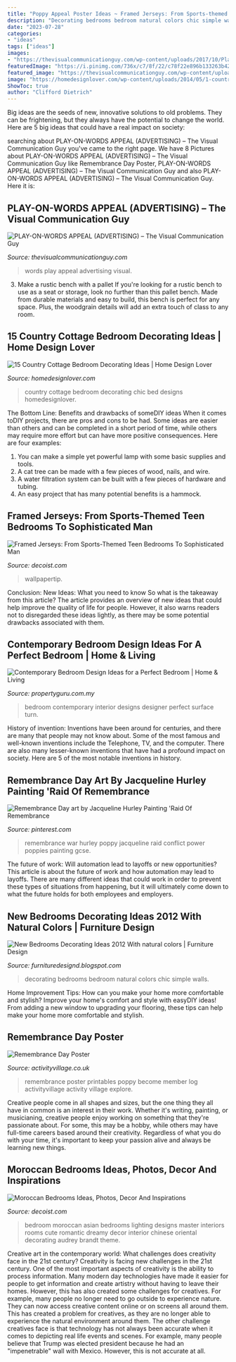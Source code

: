 ```yaml
---
title: "Poppy Appeal Poster Ideas ~ Framed Jerseys: From Sports-themed Teen Bedrooms To Sophisticated Man"
description: "Decorating bedrooms bedroom natural colors chic simple walls"
date: "2023-07-28"
categories:
- "ideas"
tags: ["ideas"]
images:
- "https://thevisualcommunicationguy.com/wp-content/uploads/2017/10/Play-On-Words-Appeal-3.jpg"
featuredImage: "https://i.pinimg.com/736x/c7/8f/22/c78f22e896b133263b4261b4a5216cb4--remembrance-day-pictures-remembrance-day-art.jpg"
featured_image: "https://thevisualcommunicationguy.com/wp-content/uploads/2017/10/Play-On-Words-Appeal-3.jpg"
image: "https://homedesignlover.com/wp-content/uploads/2014/05/1-country-chic.jpg"
ShowToc: true
author: "Clifford Dietrich"
---
```



Big ideas are the seeds of new, innovative solutions to old problems. They can be frightening, but they always have the potential to change the world. Here are 5 big ideas that could have a real impact on society:

	

		
searching about PLAY-ON-WORDS APPEAL (ADVERTISING) – The Visual Communication Guy you've came to the right page. We have 8 Pictures about PLAY-ON-WORDS APPEAL (ADVERTISING) – The Visual Communication Guy like Remembrance Day Poster, PLAY-ON-WORDS APPEAL (ADVERTISING) – The Visual Communication Guy and also PLAY-ON-WORDS APPEAL (ADVERTISING) – The Visual Communication Guy. Here it is:
		
    
## PLAY-ON-WORDS APPEAL (ADVERTISING) – The Visual Communication Guy

<img loading=lazy src="https://thevisualcommunicationguy.com/wp-content/uploads/2017/10/Play-On-Words-Appeal-3.jpg" onerror="this.onerror=null;this.src='https://tse3.mm.bing.net/th?id=OIP.AGKYSibBE1ESqjkVm6dB1gHaKe&amp;pid=15.1';" alt="PLAY-ON-WORDS APPEAL (ADVERTISING) – The Visual Communication Guy">

_Source: thevisualcommunicationguy.com_

>words play appeal advertising visual. 

	

3. Make a rustic bench with a pallet
If you're looking for a rustic bench to use as a seat or storage, look no further than this pallet bench. Made from durable materials and easy to build, this bench is perfect for any space. Plus, the woodgrain details will add an extra touch of class to any room.

    
## 15 Country Cottage Bedroom Decorating Ideas | Home Design Lover

<img loading=lazy src="https://homedesignlover.com/wp-content/uploads/2014/05/1-country-chic.jpg" onerror="this.onerror=null;this.src='https://tse4.mm.bing.net/th?id=OIP.mtD6H-2nZuKhbGW9czUB1AHaJ3&amp;pid=15.1';" alt="15 Country Cottage Bedroom Decorating Ideas | Home Design Lover">

_Source: homedesignlover.com_

>country cottage bedroom decorating chic bed designs homedesignlover. 

	

The Bottom Line: Benefits and drawbacks of someDIY ideas
When it comes toDIY projects, there are pros and cons to be had. Some ideas are easier than others and can be completed in a short period of time, while others may require more effort but can have more positive consequences. Here are four examples: 
1. You can make a simple yet powerful lamp with some basic supplies and tools.
2. A cat tree can be made with a few pieces of wood, nails, and wire.
3. A water filtration system can be built with a few pieces of hardware and tubing. 
4. An easy project that has many potential benefits is a hammock.

    
## Framed Jerseys: From Sports-Themed Teen Bedrooms To Sophisticated Man

<img loading=lazy src="https://cdn.decoist.com/wp-content/uploads/2014/02/Brick-wallpaper-gives-the-room-a-more-eclectic-appeal.jpg" onerror="this.onerror=null;this.src='https://tse2.mm.bing.net/th?id=OIP.81qfHavJHoDUP6rxLSON4gHaE4&amp;pid=15.1';" alt="Framed Jerseys: From Sports-Themed Teen Bedrooms To Sophisticated Man">

_Source: decoist.com_

>wallpapertip. 

	

Conclusion: New Ideas: What you need to know
So what is the takeaway from this article? 
The article provides an overview of new ideas that could help improve the quality of life for people. However, it also warns readers not to disregarded these ideas lightly, as there may be some potential drawbacks associated with them.

    
## Contemporary Bedroom Design Ideas For A Perfect Bedroom | Home &amp; Living

<img loading=lazy src="http://cdn-cms.pgimgs.com/news/2016/06/Surface-R2.jpg" onerror="this.onerror=null;this.src='https://tse3.mm.bing.net/th?id=OIP.E-lOQmIvfshiyqHg6x7duAHaE7&amp;pid=15.1';" alt="Contemporary Bedroom Design Ideas for a Perfect Bedroom | Home &amp; Living">

_Source: propertyguru.com.my_

>bedroom contemporary interior designs designer perfect surface turn. 

	

History of invention:
Inventions have been around for centuries, and there are many that people may not know about. Some of the most famous and well-known inventions include the Telephone, TV, and the computer. There are also many lesser-known inventions that have had a profound impact on society. Here are 5 of the most notable inventions in history.

    
## Remembrance Day Art By Jacqueline Hurley Painting &#039;Raid Of Remembrance

<img loading=lazy src="https://i.pinimg.com/736x/c7/8f/22/c78f22e896b133263b4261b4a5216cb4--remembrance-day-pictures-remembrance-day-art.jpg" onerror="this.onerror=null;this.src='https://tse4.mm.bing.net/th?id=OIP.l63kSahxdXMt3IMYD6OqQQHaHa&amp;pid=15.1';" alt="Remembrance Day art by Jacqueline Hurley Painting &#039;Raid Of Remembrance">

_Source: pinterest.com_

>remembrance war hurley poppy jacqueline raid conflict power poppies painting gcse. 

	

The future of work: Will automation lead to layoffs or new opportunities?
This article is about the future of work and how automation may lead to layoffs. There are many different ideas that could work in order to prevent these types of situations from happening, but it will ultimately come down to what the future holds for both employees and employers.

    
## New Bedrooms Decorating Ideas 2012 With Natural Colors | Furniture Design

<img loading=lazy src="http://4.bp.blogspot.com/-XmOop4ntVZI/TmrpWiZq8OI/AAAAAAAAG3g/Z5EcdiaJRGQ/s1600/BEDROOM-DECORATING-DESIGN-IDEAS-2012-10.jpg" onerror="this.onerror=null;this.src='https://tse2.mm.bing.net/th?id=OIP.y9USkASAGP4XGykRChlYWwHaJ3&amp;pid=15.1';" alt="New Bedrooms Decorating Ideas 2012 With natural colors | Furniture Design">

_Source: furnituredesignd.blogspot.com_

>decorating bedrooms bedroom natural colors chic simple walls. 

	

Home Improvement Tips: How can you make your home more comfortable and stylish?
Improve your home's comfort and style with easyDIY ideas! From adding a new window to upgrading your flooring, these tips can help make your home more comfortable and stylish.

    
## Remembrance Day Poster

<img loading=lazy src="https://www.activityvillage.co.uk/sites/default/files/images/remembrance_day_poster_460_0.jpg" onerror="this.onerror=null;this.src='https://tse1.mm.bing.net/th?id=OIP.7uR6PvpWx4A6R22hPlI1WQAAAA&amp;pid=15.1';" alt="Remembrance Day Poster">

_Source: activityvillage.co.uk_

>remembrance poster printables poppy become member log activityvillage activity village explore. 

	

Creative people come in all shapes and sizes, but the one thing they all have in common is an interest in their work. Whether it's writing, painting, or musicianing, creative people enjoy working on something that they're passionate about. For some, this may be a hobby, while others may have full-time careers based around their creativity. Regardless of what you do with your time, it's important to keep your passion alive and always be learning new things.

    
## Moroccan Bedrooms Ideas, Photos, Decor And Inspirations

<img loading=lazy src="http://cdn.decoist.com/wp-content/uploads/2014/07/Lovely-track-lighting-gives-the-bedroom-a-dreamy-ambiance.jpg" onerror="this.onerror=null;this.src='https://tse1.mm.bing.net/th?id=OIP.4EOuyfXguAUOe-IFXuEvSgHaH8&amp;pid=15.1';" alt="Moroccan Bedrooms Ideas, Photos, Decor And Inspirations">

_Source: decoist.com_

>bedroom moroccan asian bedrooms lighting designs master interiors rooms cute romantic dreamy decor interior chinese oriental decorating audrey brandt theme. 

	

Creative art in the contemporary world: What challenges does creativity face in the 21st century?
Creativity is facing new challenges in the 21st century. One of the most important aspects of creativity is the ability to process information. Many modern day technologies have made it easier for people to get information and create artistry without having to leave their homes. However, this has also created some challenges for creatives. For example, many people no longer need to go outside to experience nature. They can now access creative content online or on screens all around them. This has created a problem for creatives, as they are no longer able to experience the natural environment around them. The other challenge creatives face is that technology has not always been accurate when it comes to depicting real life events and scenes. For example, many people believe that Trump was elected president because he had an "impenetrable" wall with Mexico. However, this is not accurate at all.

